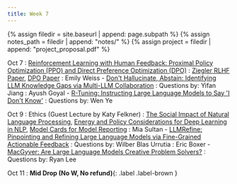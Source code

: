 ```yaml
---
title: Week 7
---
```



{% assign filedir = site.baseurl | append: page.subpath %} 
{% assign notes_path = filedir | append: "notes/" %} 
{% assign project = filedir | append: "project_proposal.pdf" %}

<!--  
Instructions:

INDENTATION COUNTS

Each day should be formatted exactly as follows

Date
: Lessons Covered
  : Reading List
    : In Class Presentations
: **Assignment/Announcement**{: .label}


To add a hyperlink for readings, do it as follows
  : [Example Paper](http://linktopaper.edu)

To make the hyperlink open in a new tab by default
  : [Example Paper](http://linktopaper.edu){:target=_"blank"}

The announcement can be made red for due dates as follows
: **Assignment Due**{: .label .label-red }

10/7 RLHF/PPO/DPO
10/9 Ethics
-->

Oct 7
: [Reinforcement Learning with Human Feedback: Proximal Policy Optimization (PPO) and Direct Preference Optimization (DPO)]({{site.baseurl}}assets/files/rlhf.pptx)
  : [Ziegler RLHF Paper]({{site.baseurl}}assets/files/ziegler.pdf), [DPO Paper]({{site.baseurl}}assets/files/dpo.pdf)
  : Emily Weiss - [Don't Hallucinate, Abstain: Identifying LLM Knowledge Gaps via Multi-LLM Collaboration](https://arxiv.org/abs/2402.00367)
  : Questions by: Yifan Jiang
  : Ayush Goyal - [R-Tuning: Instructing Large Language Models to Say 'I Don't Know'](https://aclanthology.org/2024.naacl-long.394/)
  : Questions by: Wen Ye
  
Oct 9
: Ethics (Guest Lecture by Katy Felkner)
  : [The Social Impact of Natural Language Processing](https://aclanthology.org/P16-2096.pdf), [Energy and Policy Considerations for Deep Learning in NLP](https://aclanthology.org/P19-1355/), [Model Cards for Model Reporting](https://arxiv.org/abs/1810.03993)
  : Mia Sultan - [LLMRefine: Pinpointing and Refining Large Language Models via Fine-Grained Actionable Feedback](https://aclanthology.org/2024.findings-naacl.92/)
  : Questions by: Wilber Blas Urrutia
  : Eric Boxer - [MacGyver: Are Large Language Models Creative Problem Solvers?](https://aclanthology.org/2024.naacl-long.297.pdf)
  : Questions by: Ryan Lee


Oct 11
: **Mid Drop (No W, No refund)**{: .label .label-brown }


